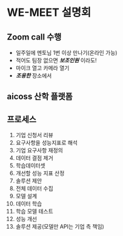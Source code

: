 # WE-MEET 설명회

## Zoom call 수행

   - 일주일에 멘토님 1번 이상 만나기(온라인 가능)
   - 적어도 팀장 없으면 ***보조인원*** 이라도!
   - 마이크 열고 카메라 열기
   - ***조용한*** 장소에서

## aicoss 산학 플랫폼

## 프로세스

   1. 기업 신청서 리뷰
   2. 요구사항을 성능지표로 해석
   3. 기업 요구사항 재정의
   4. 데이터 결점 제거
   5. 학습데이터셋
   6. 개선할 성능 지표 산정
   7. 솔루션 제안
   8. 전체 데이터 수집
   9. 모델 설계
   10. 데이터 학습
   11. 학습 모델 테스트
   12. 성능 개선
   13. 솔루션 제공(모델만 API는 기업 측 책임)
